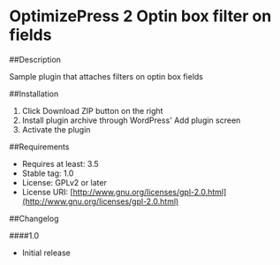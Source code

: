 # OptimizePress 2 Optin box filter on fields

##Description

Sample plugin that attaches filters on optin box fields

##Installation

1. Click Download ZIP button on the right
2. Install plugin archive through WordPress' Add plugin screen
3. Activate the plugin

##Requirements
* Requires at least: 3.5
* Stable tag: 1.0
* License: GPLv2 or later
* License URI: [http://www.gnu.org/licenses/gpl-2.0.html](http://www.gnu.org/licenses/gpl-2.0.html)


##Changelog

####1.0
* Initial release